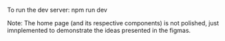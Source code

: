 To run the dev server: npm run dev

Note: The home page (and its respective components) is not polished, just imnplemented to demonstrate the ideas presented in the figmas.